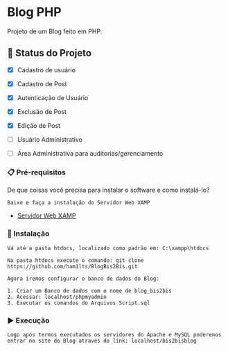 # Blog PHP 

Projeto de um Blog feito em PHP. 

## 🚀 Status do Projeto

- [x] Cadastro de usuário 
- [x] Cadastro de Post
- [x] Autenticação de Usuário
- [x] Exclusão de Post
- [x] Edição de Post
- [ ] Usuário Administrativo
- [ ] Área Administrativa para auditorias/gerenciamento


### 📋 Pré-requisitos

De que coisas você precisa para instalar o software e como instalá-lo?

```
Baixe e faça a instalação do Servidor Web XAMP
```
* [Servidor Web XAMP](https://www.apachefriends.org/pt_br/download.html)

### 🔧 Instalação

```
Vá até a pasta htdocs, localizado como padrão em: C:\xampp\htdocs
```
```
Na pasta htdocs execute o comando: git clone https://github.com/ham1lts/BlogBis2Bis.git
```
```
Agora iremos configurar o banco de dados do Blog:

1. Criar um Banco de dados com o nome de blog_bis2bis
2. Acessar: localhost/phpmyadmin
3. Executar os comandos do Arquivos Script.sql

```
### ▶️ Execução

```
Logo após termos executados os servidores do Apache e MySQL poderemos entrar no site do Blog através do link: localhost/bis2bisblog
```